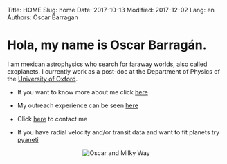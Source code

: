 Title: HOME
Slug: home
Date: 2017-10-13
Modified: 2017-12-02
Lang: en
Authors: Oscar Barragan

# Hola, my name is **Oscar Barragán**. 

I am mexican astrophysics who search for faraway worlds, also called exoplanets.
I currently work as a post-doc at the Department of Physics of the [University of Oxford](https://www2.physics.ox.ac.uk/contacts/people/barragan).

* If you want to know more about me click [here](pages/about)

* My outreach experience can be seen [here](pages/outreach) 

* Click [here](pages/contact) to contact me

* If you have radial velocity and/or transit data and want to fit planets try [pyaneti](https://github.com/oscaribv/pyaneti)

<center>
<img src="https://oscaribv.github.io/images/oscarandmw.jpg" alt="Oscar and Milky Way"/>
</center>
